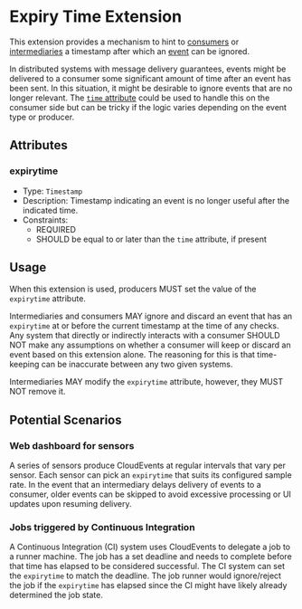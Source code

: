 # Expiry Time Extension

This extension provides a mechanism to hint to [consumers](../spec.md#consumer)
or [intermediaries](../spec.md#intermediary) a timestamp after which an
[event](../spec.md#event) can be ignored.

In distributed systems with message delivery guarantees, events might be delivered
to a consumer some significant amount of time after an event has been sent.
In this situation, it might be desirable to ignore events that
are no longer relevant. The [`time` attribute](../spec.md#time) could be used
to handle this on the consumer side but can be tricky if the logic varies
depending on the event type or producer.

## Attributes

### expirytime

- Type: `Timestamp`
- Description: Timestamp indicating an event is no longer useful after the
  indicated time.
- Constraints:
  - REQUIRED
  - SHOULD be equal to or later than the `time` attribute, if present

## Usage

When this extension is used, producers MUST set the value of the `expirytime`
attribute.

Intermediaries and consumers MAY ignore and discard an event that has an
`expirytime` at or before the current timestamp at the time of any checks.
Any system that directly or indirectly interacts with a consumer SHOULD NOT
make any assumptions on whether a consumer will
keep or discard an event based on this extension alone. The reasoning for this
is that time-keeping can be inaccurate between any two given systems.

Intermediaries MAY modify the `expirytime` attribute, however, they MUST NOT
remove it.

## Potential Scenarios

### Web dashboard for sensors

A series of sensors produce CloudEvents at regular intervals that vary per
sensor. Each sensor can pick an `expirytime` that suits its configured sample
rate. In the event that an intermediary delays delivery of events to a
consumer, older events can be skipped to avoid excessive processing or UI
updates upon resuming delivery.

### Jobs triggered by Continuous Integration

A Continuous Integration (CI) system uses CloudEvents to delegate a job to a
runner machine. The job has a set deadline and needs to complete before that time
has elapsed to be considered successful. The CI system can set the
`expirytime` to match the deadline. The job runner would ignore/reject the job
if the `expirytime` has elapsed since the CI might have likely already determined
the job state.
